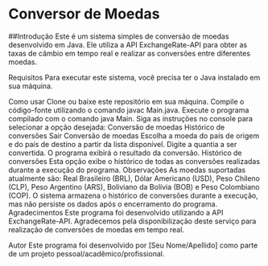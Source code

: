 # Conversor de Moedas

##Introdução
Este é um sistema simples de conversão de moedas desenvolvido em Java. Ele utiliza a API ExchangeRate-API para obter as taxas de câmbio em tempo real e realizar as conversões entre diferentes moedas.

Requisitos
Para executar este sistema, você precisa ter o Java instalado em sua máquina.

Como usar
Clone ou baixe este repositório em sua máquina.
Compile o código-fonte utilizando o comando javac Main.java.
Execute o programa compilado com o comando java Main.
Siga as instruções no console para selecionar a opção desejada:
Conversão de moedas
Histórico de conversões
Sair
Conversão de moedas
Escolha a moeda do país de origem e do país de destino a partir da lista disponível.
Digite a quantia a ser convertida.
O programa exibirá o resultado da conversão.
Histórico de conversões
Esta opção exibe o histórico de todas as conversões realizadas durante a execução do programa.
Observações
As moedas suportadas atualmente são: Real Brasileiro (BRL), Dólar Americano (USD), Peso Chileno (CLP), Peso Argentino (ARS), Boliviano da Bolívia (BOB) e Peso Colombiano (COP).
O sistema armazena o histórico de conversões durante a execução, mas não persiste os dados após o encerramento do programa.
Agradecimentos
Este programa foi desenvolvido utilizando a API ExchangeRate-API. Agradecemos pela disponibilização deste serviço para realização de conversões de moedas em tempo real.

Autor
Este programa foi desenvolvido por [Seu Nome/Apellido] como parte de um projeto pessoal/acadêmico/profissional.
